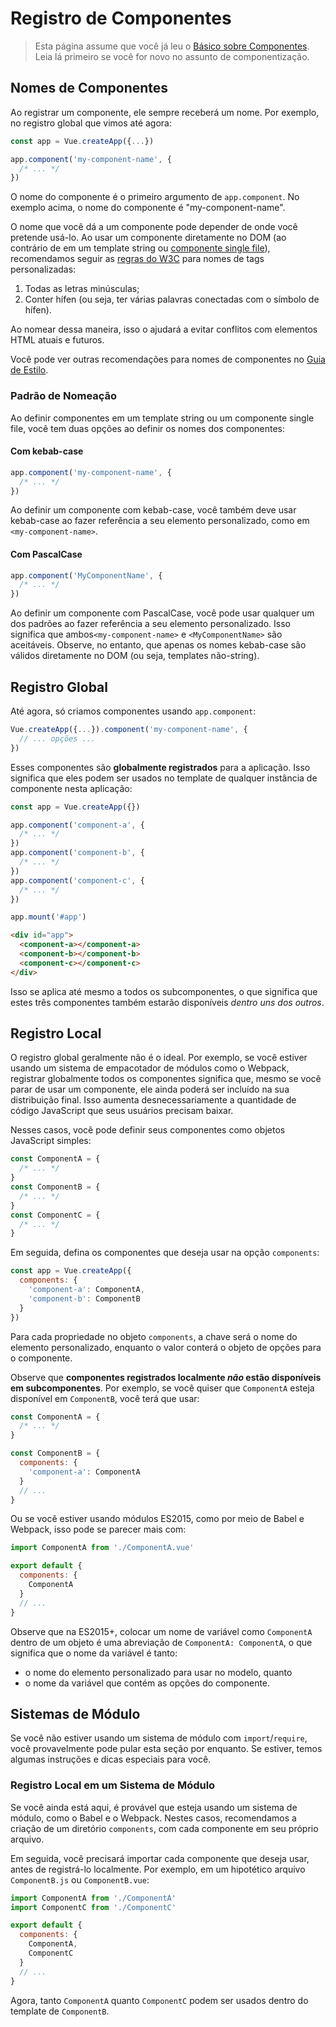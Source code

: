 # Registro de Componentes

> Esta página assume que você já leu o [Básico sobre Componentes](component-basics.md). Leia lá primeiro se você for novo no assunto de componentização.

## Nomes de Componentes

Ao registrar um componente, ele sempre receberá um nome. Por exemplo, no registro global que vimos até agora:

```js
const app = Vue.createApp({...})

app.component('my-component-name', {
  /* ... */
})
```

O nome do componente é o primeiro argumento de `app.component`. No exemplo acima, o nome do componente é "my-component-name".

O nome que você dá a um componente pode depender de onde você pretende usá-lo. Ao usar um componente diretamente no DOM (ao contrário de em um template string ou [componente single file](../guide/single-file-component.html)), recomendamos seguir as [regras do W3C](https://html.spec.whatwg.org/multipage/custom-elements.html#valid-custom-element-name) para nomes de tags personalizadas:

1. Todas as letras minúsculas;
2. Conter hífen (ou seja, ter várias palavras conectadas com o símbolo de hífen).

Ao nomear dessa maneira, isso o ajudará a evitar conflitos com elementos HTML atuais e futuros.

Você pode ver outras recomendações para nomes de componentes no [Guia de Estilo](../style-guide/#base-component-names-strongly-recommended).

### Padrão de Nomeação

Ao definir componentes em um template string ou um componente single file, você tem duas opções ao definir os nomes dos componentes:

#### Com kebab-case

```js
app.component('my-component-name', {
  /* ... */
})
```

Ao definir um componente com kebab-case, você também deve usar kebab-case ao fazer referência a seu elemento personalizado, como em `<my-component-name>`.

#### Com PascalCase

```js
app.component('MyComponentName', {
  /* ... */
})
```

Ao definir um componente com PascalCase, você pode usar qualquer um dos padrões ao fazer referência a seu elemento personalizado. Isso significa que ambos`<my-component-name>` e `<MyComponentName>` são aceitáveis. Observe, no entanto, que apenas os nomes kebab-case são válidos diretamente no DOM (ou seja, templates não-string).

## Registro Global

Até agora, só criamos componentes usando `app.component`:

```js
Vue.createApp({...}).component('my-component-name', {
  // ... opções ...
})
```

Esses componentes são **globalmente registrados** para a aplicação. Isso significa que eles podem ser usados no template de qualquer instância de componente nesta aplicação:

```js
const app = Vue.createApp({})

app.component('component-a', {
  /* ... */
})
app.component('component-b', {
  /* ... */
})
app.component('component-c', {
  /* ... */
})

app.mount('#app')
```

```html
<div id="app">
  <component-a></component-a>
  <component-b></component-b>
  <component-c></component-c>
</div>
```

Isso se aplica até mesmo a todos os subcomponentes, o que significa que estes três componentes também estarão disponíveis _dentro uns dos outros_.

## Registro Local

O registro global geralmente não é o ideal. Por exemplo, se você estiver usando um sistema de empacotador de módulos como o Webpack, registrar globalmente todos os componentes significa que, mesmo se você parar de usar um componente, ele ainda poderá ser incluído na sua distribuição final. Isso aumenta desnecessariamente a quantidade de código JavaScript que seus usuários precisam baixar.

Nesses casos, você pode definir seus componentes como objetos JavaScript simples:

```js
const ComponentA = {
  /* ... */
}
const ComponentB = {
  /* ... */
}
const ComponentC = {
  /* ... */
}
```

Em seguida, defina os componentes que deseja usar na opção `components`:

```js
const app = Vue.createApp({
  components: {
    'component-a': ComponentA,
    'component-b': ComponentB
  }
})
```

Para cada propriedade no objeto `components`, a chave será o nome do elemento personalizado, enquanto o valor conterá o objeto de opções para o componente.

Observe que **componentes registrados localmente _não_ estão disponíveis em subcomponentes**. Por exemplo, se você quiser que `ComponentA` esteja disponível em `ComponentB`, você terá que usar:

```js
const ComponentA = {
  /* ... */
}

const ComponentB = {
  components: {
    'component-a': ComponentA
  }
  // ...
}
```

Ou se você estiver usando módulos ES2015, como por meio de Babel e Webpack, isso pode se parecer mais com:

```js
import ComponentA from './ComponentA.vue'

export default {
  components: {
    ComponentA
  }
  // ...
}
```

Observe que na ES2015+, colocar um nome de variável como `ComponentA` dentro de um objeto é uma abreviação de `ComponentA: ComponentA`, o que significa que o nome da variável é tanto:

- o nome do elemento personalizado para usar no modelo, quanto
- o nome da variável que contém as opções do componente.

## Sistemas de Módulo

Se você não estiver usando um sistema de módulo com `import`/`require`, você provavelmente pode pular esta seção por enquanto. Se estiver, temos algumas instruções e dicas especiais para você.

### Registro Local em um Sistema de Módulo

Se você ainda está aqui, é provável que esteja usando um sistema de módulo, como o Babel e o Webpack. Nestes casos, recomendamos a criação de um diretório `components`, com cada componente em seu próprio arquivo.

Em seguida, você precisará importar cada componente que deseja usar, antes de registrá-lo localmente. Por exemplo, em um hipotético arquivo `ComponentB.js` ou `ComponentB.vue`:

```js
import ComponentA from './ComponentA'
import ComponentC from './ComponentC'

export default {
  components: {
    ComponentA,
    ComponentC
  }
  // ...
}
```

Agora, tanto `ComponentA` quanto `ComponentC` podem ser usados dentro do template de `ComponentB`.

